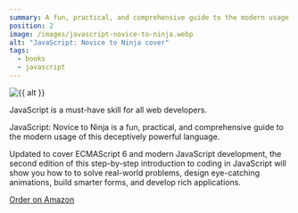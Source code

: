 ```yaml
---
summary: A fun, practical, and comprehensive guide to the modern usage of programming language of the web. From the basics of programming, to events, DOM manipulation and animations.
position: 2
image: /images/javascript-novice-to-ninja.webp
alt: "JavaScript: Novice to Ninja cover"
tags:
  - books
  - javascript
---
```


<img src="{{ image }}" alt="{{ alt }}" class="dropshadow">

JavaScript is a must-have skill for all web developers.

JavaScript: Novice to Ninja is a fun, practical, and comprehensive guide to the modern usage of this deceptively powerful language.

Updated to cover ECMAScript 6 and modern JavaScript development, the second edition of this step-by-step introduction to coding in JavaScript will show you how to to solve real-world problems, design eye-catching animations, build smarter forms, and develop rich applications.

[Order on Amazon](https://www.amazon.co.uk/JavaScript-Novice-Ninja-Darren-Jones-dp-099538262X/dp/099538262X/ref=dp_ob_title_bk)
